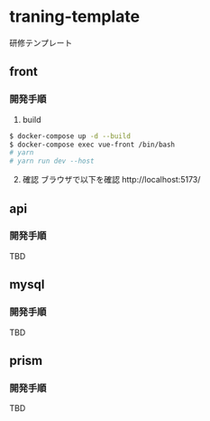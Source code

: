 # traning-template
研修テンプレート
## front
### 開発手順

1. build 

```sh
$ docker-compose up -d --build
$ docker-compose exec vue-front /bin/bash
# yarn
# yarn run dev --host
```

2. 確認
ブラウザで以下を確認
http://localhost:5173/

## api
### 開発手順
TBD

## mysql
### 開発手順
TBD

## prism
### 開発手順
TBD